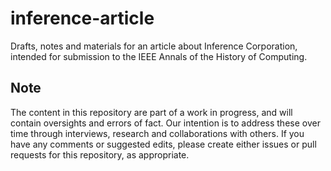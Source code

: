 # inference-article
Drafts, notes and materials for an article about Inference Corporation, intended for submission to the IEEE Annals of the History of Computing.

## Note
The content in this repository are part of a work in progress, and will contain oversights and errors of fact. Our intention is to address these over time through interviews, research and collaborations with others. If you have any comments or suggested edits, please create either issues or pull requests for this repository, as appropriate.
